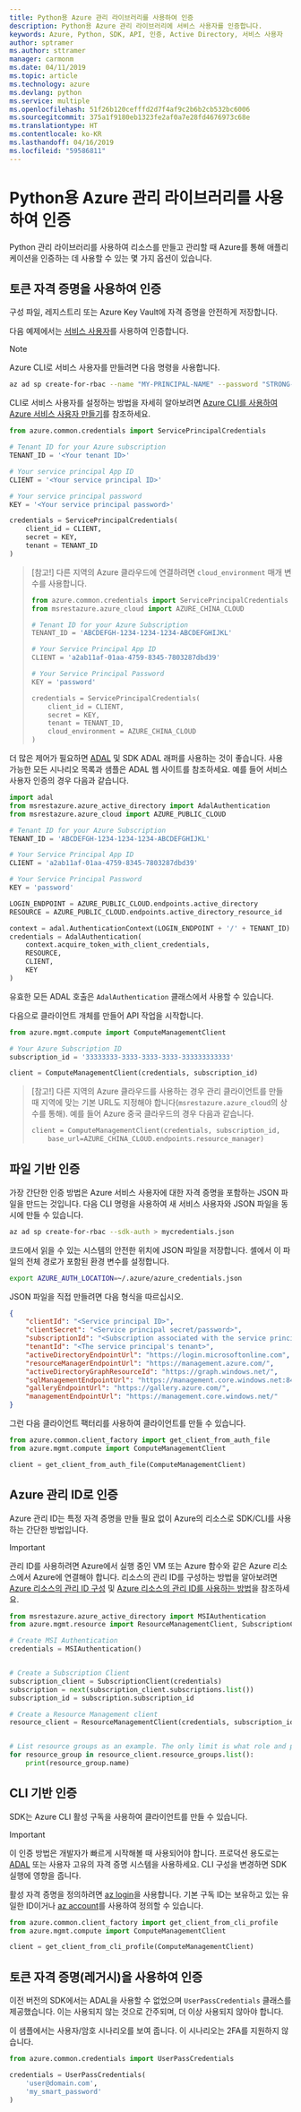 ```yaml
---
title: Python용 Azure 관리 라이브러리를 사용하여 인증
description: Python용 Azure 관리 라이브러리에 서비스 사용자를 인증합니다.
keywords: Azure, Python, SDK, API, 인증, Active Directory, 서비스 사용자
author: sptramer
ms.author: sttramer
manager: carmonm
ms.date: 04/11/2019
ms.topic: article
ms.technology: azure
ms.devlang: python
ms.service: multiple
ms.openlocfilehash: 51f26b120cefffd2d7f4af9c2b6b2cb532bc6006
ms.sourcegitcommit: 375a1f9180eb1323fe2af0a7e28fd4676973c68e
ms.translationtype: HT
ms.contentlocale: ko-KR
ms.lasthandoff: 04/16/2019
ms.locfileid: "59586811"
---
```

# <a name="authenticate-with-the-azure-management-libraries-for-python"></a>Python용 Azure 관리 라이브러리를 사용하여 인증

Python 관리 라이브러리를 사용하여 리소스를 만들고 관리할 때 Azure를 통해 애플리케이션을 인증하는 데 사용할 수 있는 몇 가지 옵션이 있습니다.

## <a name="mgmt-auth-token"></a>토큰 자격 증명을 사용하여 인증

구성 파일, 레지스트리 또는 Azure Key Vault에 자격 증명을 안전하게 저장합니다.

다음 예제에서는 [서비스 사용자](https://docs.microsoft.com/cli/azure/create-an-azure-service-principal-azure-cli?toc=%2fazure%2fazure-resource-manager%2ftoc.json)를 사용하여 인증합니다.

> [!NOTE]
> Azure CLI로 서비스 사용자를 만들려면 다음 명령을 사용합니다.
>
> ```bash
> az ad sp create-for-rbac --name "MY-PRINCIPAL-NAME" --password "STRONG-SECRET-PASSWORD"
> ```
>
> CLI로 서비스 사용자를 설정하는 방법을 자세히 알아보려면 [Azure CLI를 사용하여 Azure 서비스 사용자 만들기](/cli/azure/create-an-azure-service-principal-azure-cli)를 참조하세요.

```python
from azure.common.credentials import ServicePrincipalCredentials

# Tenant ID for your Azure subscription
TENANT_ID = '<Your tenant ID>'

# Your service principal App ID
CLIENT = '<Your service principal ID>'

# Your service principal password
KEY = '<Your service principal password>'

credentials = ServicePrincipalCredentials(
    client_id = CLIENT,
    secret = KEY,
    tenant = TENANT_ID
)
```

> [참고!] 다른 지역의 Azure 클라우드에 연결하려면 `cloud_environment` 매개 변수를 사용합니다.
>
> ```python
> from azure.common.credentials import ServicePrincipalCredentials
> from msrestazure.azure_cloud import AZURE_CHINA_CLOUD
> 
> # Tenant ID for your Azure Subscription
> TENANT_ID = 'ABCDEFGH-1234-1234-1234-ABCDEFGHIJKL'
> 
> # Your Service Principal App ID
> CLIENT = 'a2ab11af-01aa-4759-8345-7803287dbd39'
> 
> # Your Service Principal Password
> KEY = 'password'
> 
> credentials = ServicePrincipalCredentials(
>     client_id = CLIENT,
>     secret = KEY,
>     tenant = TENANT_ID,
>     cloud_environment = AZURE_CHINA_CLOUD
> )
> ```

더 많은 제어가 필요하면 [ADAL](https://github.com/AzureAD/azure-activedirectory-library-for-python) 및 SDK ADAL 래퍼를 사용하는 것이 좋습니다. 사용 가능한 모든 시나리오 목록과 샘플은 ADAL 웹 사이트를 참조하세요. 예를 들어 서비스 사용자 인증의 경우 다음과 같습니다.

```python
import adal
from msrestazure.azure_active_directory import AdalAuthentication
from msrestazure.azure_cloud import AZURE_PUBLIC_CLOUD

# Tenant ID for your Azure Subscription
TENANT_ID = 'ABCDEFGH-1234-1234-1234-ABCDEFGHIJKL'

# Your Service Principal App ID
CLIENT = 'a2ab11af-01aa-4759-8345-7803287dbd39'

# Your Service Principal Password
KEY = 'password'

LOGIN_ENDPOINT = AZURE_PUBLIC_CLOUD.endpoints.active_directory
RESOURCE = AZURE_PUBLIC_CLOUD.endpoints.active_directory_resource_id

context = adal.AuthenticationContext(LOGIN_ENDPOINT + '/' + TENANT_ID)
credentials = AdalAuthentication(
    context.acquire_token_with_client_credentials,
    RESOURCE,
    CLIENT,
    KEY
)
```

유효한 모든 ADAL 호출은 `AdalAuthentication` 클래스에서 사용할 수 있습니다.

다음으로 클라이언트 개체를 만들어 API 작업을 시작합니다.

```python
from azure.mgmt.compute import ComputeManagementClient

# Your Azure Subscription ID
subscription_id = '33333333-3333-3333-3333-333333333333'

client = ComputeManagementClient(credentials, subscription_id)
```

> [참고!] 다른 지역의 Azure 클라우드를 사용하는 경우 관리 클라이언트를 만들 때 지역에 맞는 기본 URL도 지정해야 합니다(`msrestazure.azure_cloud`의 상수를 통해). 예를 들어 Azure 중국 클라우드의 경우 다음과 같습니다.
> ```python
> client = ComputeManagementClient(credentials, subscription_id,
>     base_url=AZURE_CHINA_CLOUD.endpoints.resource_manager)
> ```


## <a name="mgmt-auth-file"></a>파일 기반 인증

가장 간단한 인증 방법은 Azure 서비스 사용자에 대한 자격 증명을 포함하는 JSON 파일을 만드는 것입니다. 다음 CLI 명령을 사용하여 새 서비스 사용자와 JSON 파일을 동시에 만들 수 있습니다.

```bash
az ad sp create-for-rbac --sdk-auth > mycredentials.json
```

코드에서 읽을 수 있는 시스템의 안전한 위치에 JSON 파일을 저장합니다. 셸에서 이 파일의 전체 경로가 포함된 환경 변수를 설정합니다.

```bash
export AZURE_AUTH_LOCATION=~/.azure/azure_credentials.json
```

JSON 파일을 직접 만들려면 다음 형식을 따르십시오.

```json
{
    "clientId": "<Service principal ID>",
    "clientSecret": "<Service principal secret/password>",
    "subscriptionId": "<Subscription associated with the service principal>",
    "tenantId": "<The service principal's tenant>",
    "activeDirectoryEndpointUrl": "https://login.microsoftonline.com",
    "resourceManagerEndpointUrl": "https://management.azure.com/",
    "activeDirectoryGraphResourceId": "https://graph.windows.net/",
    "sqlManagementEndpointUrl": "https://management.core.windows.net:8443/",
    "galleryEndpointUrl": "https://gallery.azure.com/",
    "managementEndpointUrl": "https://management.core.windows.net/"
}
```

그런 다음 클라이언트 팩터리를 사용하여 클라이언트를 만들 수 있습니다.

```python
from azure.common.client_factory import get_client_from_auth_file
from azure.mgmt.compute import ComputeManagementClient

client = get_client_from_auth_file(ComputeManagementClient)
```

## <a name="mgmt-auth-msi"></a>Azure 관리 ID로 인증
Azure 관리 ID는 특정 자격 증명을 만들 필요 없이 Azure의 리소스로 SDK/CLI를 사용하는 간단한 방법입니다.

> [!IMPORTANT]
>
> 관리 ID를 사용하려면 Azure에서 실행 중인 VM 또는 Azure 함수와 같은 Azure 리소스에서 Azure에 연결해야 합니다. 리소스의 관리 ID를 구성하는 방법을 알아보려면 [Azure 리소스의 관리 ID 구성](/azure/active-directory/managed-identities-azure-resources/qs-configure-cli-windows-vm) 및 [Azure 리소스의 관리 ID를 사용하는 방법](/azure/active-directory/managed-identities-azure-resources/how-to-use-vm-sign-in)을 참조하세요.

```python
from msrestazure.azure_active_directory import MSIAuthentication
from azure.mgmt.resource import ResourceManagementClient, SubscriptionClient

# Create MSI Authentication
credentials = MSIAuthentication()


# Create a Subscription Client
subscription_client = SubscriptionClient(credentials)
subscription = next(subscription_client.subscriptions.list())
subscription_id = subscription.subscription_id

# Create a Resource Management client
resource_client = ResourceManagementClient(credentials, subscription_id)


# List resource groups as an example. The only limit is what role and policy are assigned to this MSI token.
for resource_group in resource_client.resource_groups.list():
    print(resource_group.name)
```

## <a name="mgmt-auth-cli"></a>CLI 기반 인증

SDK는 Azure CLI 활성 구독을 사용하여 클라이언트를 만들 수 있습니다.

> [!IMPORTANT]
> 이 인증 방법은 개발자가 빠르게 시작해볼 때 사용되어야 합니다. 프로덕션 용도로는 [ADAL](#mgmt-auth-legacy) 또는 사용자 고유의 자격 증명 시스템을 사용하세요.
> CLI 구성을 변경하면 SDK 실행에 영향을 줍니다.

활성 자격 증명을 정의하려면 [az login](https://docs.microsoft.com/cli/azure/authenticate-azure-cli)을 사용합니다.
기본 구독 ID는 보유하고 있는 유일한 ID이거나 [az account](https://docs.microsoft.com/cli/azure/manage-azure-subscriptions-azure-cli)를 사용하여 정의할 수 있습니다.

```python
from azure.common.client_factory import get_client_from_cli_profile
from azure.mgmt.compute import ComputeManagementClient

client = get_client_from_cli_profile(ComputeManagementClient)
```

## <a name="mgmt-auth-legacy"></a>토큰 자격 증명(레거시)을 사용하여 인증

이전 버전의 SDK에서는 ADAL을 사용할 수 없었으며 `UserPassCredentials` 클래스를 제공했습니다. 이는 사용되지 않는 것으로 간주되며, 더 이상 사용되지 않아야 합니다.

이 샘플에서는 사용자/암호 시나리오를 보여 줍니다. 이 시나리오는 2FA를 지원하지 않습니다.

```python
from azure.common.credentials import UserPassCredentials

credentials = UserPassCredentials(
    'user@domain.com',
    'my_smart_password'
)
```
